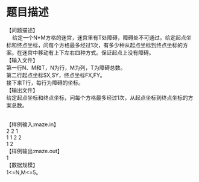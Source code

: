 # 题目描述


<p>【问题描述】<br/>
    给定一个N*M方格的迷宫，迷宫里有T处障碍，障碍处不可通过。给定起点坐标和终点坐标，问每个方格最多经过1次，有多少种从起点坐标到终点坐标的方案。在迷宫中移动有上下左右四种方式。保证起点上没有障碍。<br/>
【输入文件】<br/>
第一行N、M和T，N为行，M为列，T为障碍总数。<br/>
第二行起点坐标SX,SY，终点坐标FX,FY。<br/>
接下来T行，每行为障碍的坐标。<br/>
【输出文件】<br/>
给定起点坐标和终点坐标，问每个方格最多经过1次，从起点坐标到终点坐标的方案总数。<br/>
 </p>
<p>【样例输入:maze.in】<br/>
2 2 1<br/>
1 1 2 2<br/>
1 2<br/>
【样例输出:maze.out】<br/>
1<br/>
【数据规模】<br/>
1&lt;=N,M&lt;=5。</p>
